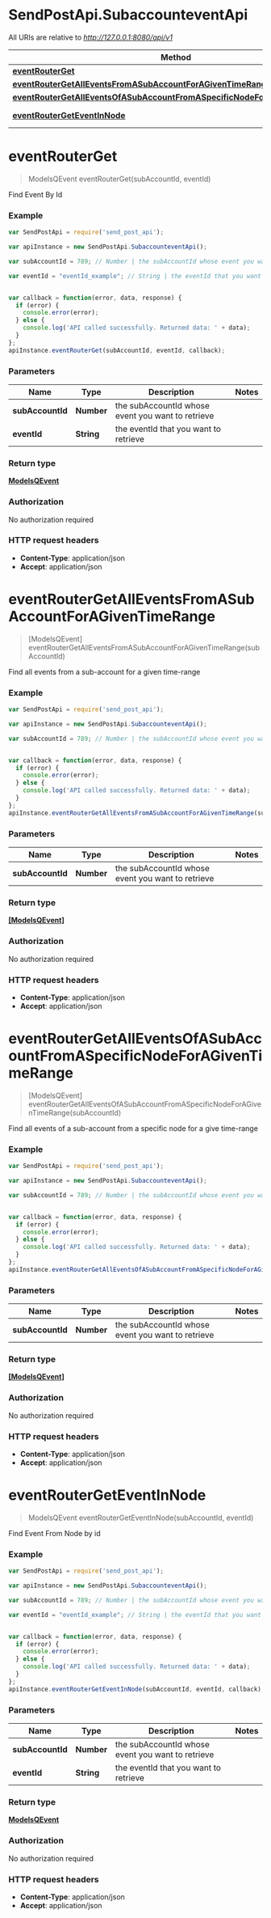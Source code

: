 # SendPostApi.SubaccounteventApi

All URIs are relative to *http://127.0.0.1:8080/api/v1*

Method | HTTP request | Description
------------- | ------------- | -------------
[**eventRouterGet**](SubaccounteventApi.md#eventRouterGet) | **GET** /subaccount/event/{eventId} | 
[**eventRouterGetAllEventsFromASubAccountForAGivenTimeRange**](SubaccounteventApi.md#eventRouterGetAllEventsFromASubAccountForAGivenTimeRange) | **GET** /subaccount/event/ | 
[**eventRouterGetAllEventsOfASubAccountFromASpecificNodeForAGivenTimeRange**](SubaccounteventApi.md#eventRouterGetAllEventsOfASubAccountFromASpecificNodeForAGivenTimeRange) | **GET** /subaccount/event/node/{subAccountId} | 
[**eventRouterGetEventInNode**](SubaccounteventApi.md#eventRouterGetEventInNode) | **GET** /subaccount/event/node/{subAccountId}/{eventId} | 


<a name="eventRouterGet"></a>
# **eventRouterGet**
> ModelsQEvent eventRouterGet(subAccountId, eventId)



Find Event By Id

### Example
```javascript
var SendPostApi = require('send_post_api');

var apiInstance = new SendPostApi.SubaccounteventApi();

var subAccountId = 789; // Number | the subAccountId whose event you want to retrieve

var eventId = "eventId_example"; // String | the eventId that you want to retrieve


var callback = function(error, data, response) {
  if (error) {
    console.error(error);
  } else {
    console.log('API called successfully. Returned data: ' + data);
  }
};
apiInstance.eventRouterGet(subAccountId, eventId, callback);
```

### Parameters

Name | Type | Description  | Notes
------------- | ------------- | ------------- | -------------
 **subAccountId** | **Number**| the subAccountId whose event you want to retrieve | 
 **eventId** | **String**| the eventId that you want to retrieve | 

### Return type

[**ModelsQEvent**](ModelsQEvent.md)

### Authorization

No authorization required

### HTTP request headers

 - **Content-Type**: application/json
 - **Accept**: application/json

<a name="eventRouterGetAllEventsFromASubAccountForAGivenTimeRange"></a>
# **eventRouterGetAllEventsFromASubAccountForAGivenTimeRange**
> [ModelsQEvent] eventRouterGetAllEventsFromASubAccountForAGivenTimeRange(subAccountId)



Find all events from a sub-account for a given time-range

### Example
```javascript
var SendPostApi = require('send_post_api');

var apiInstance = new SendPostApi.SubaccounteventApi();

var subAccountId = 789; // Number | the subAccountId whose event you want to retrieve


var callback = function(error, data, response) {
  if (error) {
    console.error(error);
  } else {
    console.log('API called successfully. Returned data: ' + data);
  }
};
apiInstance.eventRouterGetAllEventsFromASubAccountForAGivenTimeRange(subAccountId, callback);
```

### Parameters

Name | Type | Description  | Notes
------------- | ------------- | ------------- | -------------
 **subAccountId** | **Number**| the subAccountId whose event you want to retrieve | 

### Return type

[**[ModelsQEvent]**](ModelsQEvent.md)

### Authorization

No authorization required

### HTTP request headers

 - **Content-Type**: application/json
 - **Accept**: application/json

<a name="eventRouterGetAllEventsOfASubAccountFromASpecificNodeForAGivenTimeRange"></a>
# **eventRouterGetAllEventsOfASubAccountFromASpecificNodeForAGivenTimeRange**
> [ModelsQEvent] eventRouterGetAllEventsOfASubAccountFromASpecificNodeForAGivenTimeRange(subAccountId)



Find all events of a sub-account from a specific node for a give time-range

### Example
```javascript
var SendPostApi = require('send_post_api');

var apiInstance = new SendPostApi.SubaccounteventApi();

var subAccountId = 789; // Number | the subAccountId whose event you want to retrieve


var callback = function(error, data, response) {
  if (error) {
    console.error(error);
  } else {
    console.log('API called successfully. Returned data: ' + data);
  }
};
apiInstance.eventRouterGetAllEventsOfASubAccountFromASpecificNodeForAGivenTimeRange(subAccountId, callback);
```

### Parameters

Name | Type | Description  | Notes
------------- | ------------- | ------------- | -------------
 **subAccountId** | **Number**| the subAccountId whose event you want to retrieve | 

### Return type

[**[ModelsQEvent]**](ModelsQEvent.md)

### Authorization

No authorization required

### HTTP request headers

 - **Content-Type**: application/json
 - **Accept**: application/json

<a name="eventRouterGetEventInNode"></a>
# **eventRouterGetEventInNode**
> ModelsQEvent eventRouterGetEventInNode(subAccountId, eventId)



Find Event From Node by id

### Example
```javascript
var SendPostApi = require('send_post_api');

var apiInstance = new SendPostApi.SubaccounteventApi();

var subAccountId = 789; // Number | the subAccountId whose event you want to retrieve

var eventId = "eventId_example"; // String | the eventId that you want to retrieve


var callback = function(error, data, response) {
  if (error) {
    console.error(error);
  } else {
    console.log('API called successfully. Returned data: ' + data);
  }
};
apiInstance.eventRouterGetEventInNode(subAccountId, eventId, callback);
```

### Parameters

Name | Type | Description  | Notes
------------- | ------------- | ------------- | -------------
 **subAccountId** | **Number**| the subAccountId whose event you want to retrieve | 
 **eventId** | **String**| the eventId that you want to retrieve | 

### Return type

[**ModelsQEvent**](ModelsQEvent.md)

### Authorization

No authorization required

### HTTP request headers

 - **Content-Type**: application/json
 - **Accept**: application/json

